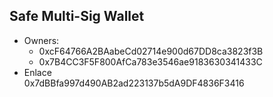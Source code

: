 ## Safe Multi-Sig Wallet

- Owners:
  - 0xcF64766A2BAabeCd02714e900d67DD8ca3823f3B
  - 0x7B4CC3F5F800AfCa783e3546ae9183630341433C
- Enlace  
0x7dBBfa997d490AB2ad223137b5dA9DF4836F3416
